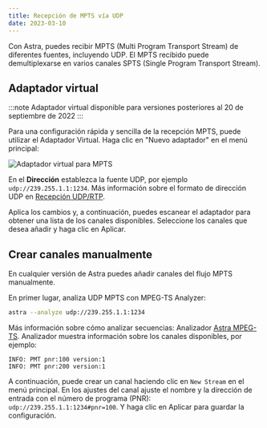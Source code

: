 ```yaml
---
title: Recepción de MPTS vía UDP
date: 2023-03-10
---
```


Con Astra, puedes recibir MPTS (Multi Program Transport Stream) de diferentes fuentes, incluyendo UDP. El MPTS recibido puede demultiplexarse en varios canales SPTS (Single Program Transport Stream).

## Adaptador virtual[](https://help.cesbo.com/astra/receiving/ip/mpts-via-udp#virtual-adapter)

:::note
Adaptador virtual disponible para versiones posteriores al 20 de septiembre de 2022
:::

Para una configuración rápida y sencilla de la recepción MPTS, puede utilizar el Adaptador Virtual. Haga clic en "Nuevo adaptador" en el menú principal:

![Adaptador virtual para MPTS](https://cdn.cesbo.com/help/astra/receiving/ip/mpts-via-udp/virtual-mpts.png)

En el **Dirección** establezca la fuente UDP, por ejemplo `udp://239.255.1.1:1234`. Más información sobre el formato de dirección UDP en [Recepción UDP/RTP](https://help.cesbo.com/astra/receiving/ip/udp).

Aplica los cambios y, a continuación, puedes escanear el adaptador para obtener una lista de los canales disponibles. Seleccione los canales que desea añadir y haga clic en Aplicar.

## Crear canales manualmente[](https://help.cesbo.com/astra/receiving/ip/mpts-via-udp#create-channels-manually)

En cualquier versión de Astra puedes añadir canales del flujo MPTS manualmente.

En primer lugar, analiza UDP MPTS con MPEG-TS Analyzer:

```sh
astra --analyze udp://239.255.1.1:1234
```

Más información sobre cómo analizar secuencias: Analizador [Astra MPEG-TS](https://help.cesbo.com/misc/tools-and-utilities/tv-and-media/astra-mpeg-ts-analyzer). Analizador muestra información sobre los canales disponibles, por ejemplo:

```
INFO: PMT pnr:100 version:1
INFO: PMT pnr:200 version:1
```

A continuación, puede crear un canal haciendo clic en `New Stream` en el menú principal. En los ajustes del canal ajuste el nombre y la dirección de entrada con el número de programa (PNR): `udp://239.255.1.1:1234#pnr=100`. Y haga clic en Aplicar para guardar la configuración.
